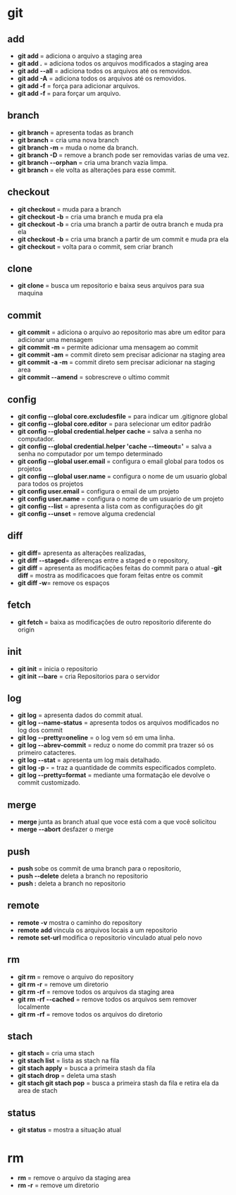 # git

## add

- **git add <arquivo>** = adiciona o arquivo a staging area 
- **git add .** = adiciona todos os arquivos modificados a staging area
- **git add --all** = adiciona todos os arquivos até os removidos.
- **git add -A** = adiciona todos os arquivos até os removidos.
- **git add -f** = força para adicionar arquivos.
- **git add -f <file>** = para forçar um arquivo.

## branch

- **git branch** = apresenta todas as branch 
- **git branch <nome>** = cria uma nova branch
- **git branch -m <nome>** = muda o nome da branch.
- **git branch -D <nome>** = remove a branch pode ser removidas varias de uma vez.
- **git branch --orphan <nome>** = cria uma branch vazia limpa.
- **git branch <commit>** = ele volta as alterações para esse commit.

 ## checkout
- **git checkout <nome>** = muda para a branch
- **git checkout -b <nome>** = cria uma branch e muda pra ela
- **git checkout <branch> -b <nome>** = cria uma branch a partir de outra branch e muda pra ela
- **git checkout <commit> -b <nome>** = cria uma branch a partir de um commit e muda pra ela
- **git checkout <commit>** = volta para o commit, sem criar branch
    
 ## clone
- **git clone <repositorio>** = busca um repositorio e baixa seus arquivos para sua maquina

 ## commit
- **git commit** = adiciona o arquivo ao repositorio mas abre um editor para adicionar uma mensagem
- **git commit -m <mensagem>** = permite adicionar uma mensagem ao commit
- **git commit -am  <mensagem>** = commit direto sem precisar adicionar na staging area
- **git commit -a -m  <mensagem>** = commit direto sem precisar adicionar na staging area
- **git commit --amend** = sobrescreve o ultimo commit

## config
- **git config --global core.excludesfile** = para indicar um .gitignore global
- **git config --global core.editor** = para selecionar um editor padrão
- **git config --global credential.helper cache** = salva a senha no computador.
- **git config --global credential.helper 'cache --timeout=<tempo>'** = salva a senha no computador por um tempo determinado
- **git config --global user.email <email>** = configura o email global para todos os projetos
- **git config --global user.name <nome>** = configura o nome de um usuario global para todos os projetos
- **git config user.email <email>** = configura o email de um projeto
- **git config user.name <nome>** = configura o nome de um usuario de um projeto
- **git config --list** = apresenta a lista com as configurações do git
- **git config --unset** = remove alguma credencial

## diff  
- **git diff**= apresenta as alterações realizadas,
- **git diff --staged**= diferenças entre a staged e o repository,
- **git diff <commit>**= apresenta as modificações feitas do commit para o atual
-**git diff <commit> <commit>**= mostra as modificacoes que foram feitas entre os commit
- **git diff -w**= remove os espaços
## fetch 
- **git fetch <repository>**= baixa as modificações de outro repositorio diferente do origin
        

## init

- **git init** = inicia o repositorio  
- **git init --bare** = cria Repositorios para o servidor


## log

- **git log** = apresenta dados do commit atual.  
- **git log --name-status** = apresenta todos os arquivos modificados no log dos commit  
- **git log --pretty=oneline** = o log vem só em uma linha.  
- **git log --abrev-commit** = reduz o nome do commit pra trazer só os primeiro catacteres.  
- **git log --stat** = apresenta um log mais detalhado.  
- **git log -p -<numero>** = traz a quantidade de commits especificados completo.  
- **git log --pretty=format** = mediante uma formatação ele devolve o commit customizado.    
  
## merge
- **merge <branch>** junta as branch atual que voce está com a que você solicitou
- **merge --abort** desfazer o merge
## push 
    
- **push <origin> <branch>** sobe os commit de uma branch para o repositorio,
- **push <origin> <branch> --delete** deleta a branch no repositorio
- **push <origin> :<branch>** deleta a branch no repositorio

## remote
- **remote -v** mostra o caminho do repository
- **remote add <local> <repository>** vincula os arquivos locais a um repositorio
- **remote set-url <origin> <repositorio>** modifica o repositorio vinculado atual pelo novo

## rm
- **git rm <arquivo>** = remove o arquivo do repository
- **git rm -r** = remove um diretorio
- **git rm -rf** = remove todos os arquivos da staging area
- **git rm -rf --cached** = remove todos os arquivos sem remover localmente
- **git rm -rf <diretorio>** = remove todos os arquivos do diretorio

## stach
- **git stach** = cria uma stach
- **git stach list** = lista as stach na fila
- **git stach apply** = busca a primeira stash da fila
- **git stach drop <nome>** = deleta uma stash
- **git stach git stach pop** = busca a primeira stash da fila e retira ela da area de stach
     

## status

- **git status** = mostra a situação atual

# rm
- **rm <arquivo>** = remove o arquivo da staging area
- **rm -r** = remove um diretorio